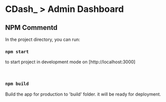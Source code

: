 # CDash_ > Admin Dashboard

## NPM Commentd

In the project directory, you can run:

### `npm start`

to start project in development mode on [http://localhost:3000]

<br>

### `npm build`

Build the app for production to 'build' folder.
it will be ready for deployment.

